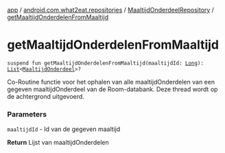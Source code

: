 [app](../../index.md) / [android.com.what2eat.repositories](../index.md) / [MaaltijdOnderdeelRepository](index.md) / [getMaaltijdOnderdelenFromMaaltijd](./get-maaltijd-onderdelen-from-maaltijd.md)

# getMaaltijdOnderdelenFromMaaltijd

`suspend fun getMaaltijdOnderdelenFromMaaltijd(maaltijdId: `[`Long`](https://kotlinlang.org/api/latest/jvm/stdlib/kotlin/-long/index.html)`): `[`List`](https://kotlinlang.org/api/latest/jvm/stdlib/kotlin.collections/-list/index.html)`<`[`MaaltijdOnderdeel`](../../android.com.what2eat.model/-maaltijd-onderdeel/index.md)`>?`

Co-Routine functie voor het ophalen van alle maaltijdOnderdelen van een gegeven maaltijdOnderdeel
van de Room-databank. Deze thread wordt op de achtergrond uitgevoerd.

### Parameters

`maaltijdId` - Id van de gegeven maaltijd

**Return**
Lijst van maaltijdOnderdelen

